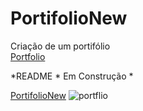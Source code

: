 # PortifolioNew
Criação de um portifólio <br>
[Portfolio](https://messiashub.github.io/PortifolioNew/)

<p>*README * Em Construção * </p>

<a href="https://messiashub.github.io/PortifolioNew/" target="_blank" rel="noopener noreferrer">PortifolioNew</a>
![portflio](https://user-images.githubusercontent.com/71287461/133514475-34b19ff0-4159-4a72-9b18-3e1168e22a6b.png)


